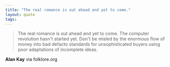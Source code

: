 ```yaml
--- 
title: "The real romance is out ahead and yet to come."
layout: quote
tags: 
---
```

> The real romance is out ahead and yet to come. The computer revolution
hasn't started yet. Don't be misled by the enormous flow of money into bad
defacto standards for unsophisticated buyers using poor adaptations of
incomplete ideas.

**Alan Kay** via folklore.org 
